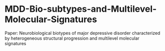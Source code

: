 # MDD-Bio-subtypes-and-Multilevel-Molecular-Signatures
Paper: Neurobiological biotypes of major depressive disorder characterized by heterogeneous structural progression and multilevel molecular signatures
